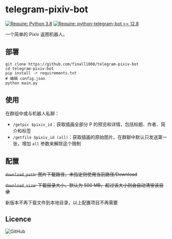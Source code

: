 # telegram-pixiv-bot
[![Require: Python 3.8](https://img.shields.io/badge/Python-3.8-blue)](https://www.python.org/)
[![Require: python-telegram-bot >= 12.8](https://img.shields.io/badge/python--telegram--bot-%3E%3D%2012.8-blue)](https://github.com/python-telegram-bot/python-telegram-bot)


一个简单的 Pixiv 返图机器人。

## 部署

```shell
git clone https://github.com/finall1008/telegram-pixiv-bot
cd telegram-pixiv-bot
pip install -r requirements.txt
# 编辑 config.json
python main.py
```

## 使用

在群组中或与机器人私聊：

- `/getpic $pixiv_id`：获取插画全部分 P 的预览和详情，包括标题、作者、简介和标签
- `/getfile $pixiv_id (all)`：获取插画的原始图片。在群聊中默认只发送第一张，增加 `all` 参数来解除这个限制

## 配置

~~`download_path`: 图片下载路径，未指定则使用当前路径/Download~~

~~`download_size`: 下载目录大小，默认为 500 MB，超过该大小则会自动清空该目录~~

新版本不再下载文件到本地目录，以上配置项目不再需要

## Licence

![GitHub](https://img.shields.io/github/license/finall1008/telegram-pixiv-bot)
